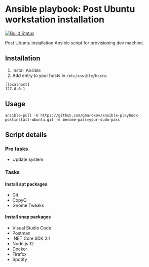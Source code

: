 Ansible playbook: Post Ubuntu workstation installation 
=========
[![Build Status](https://travis-ci.com/gmarokov/ansible-playbook-postinstall-ubuntu.svg?branch=master)](https://travis-ci.com/gmarokov/ansible-playbook-postinstall-ubuntu)

Post Ubuntu installation Ansible script for provisioning dev machine.

## Installation
1. Install Ansible 
2. Add entry to your hosts in `/etc/ansible/hosts`:
```
[localhost] 
127.0.0.1
```

## Usage
`ansible-pull -U https://github.com/gmarokov/ansible-playbook-postinstall-ubuntu.git -e become-pass=your-sudo-pass`

## Script details 

### Pre tasks
- Update system

### Tasks

#### Install apt packages
- Git
- CopyQ
- Gnome Tweaks

#### Install snap packages
- Visual Studio Code
- Postman
- .NET Core SDK 2.1
- Node.js 12
- Docker
- Firefox
- Spotify
